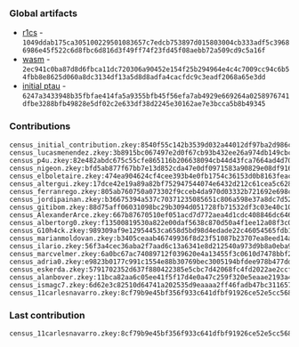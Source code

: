 ### Global artifacts
- [r1cs](./artifacts/circuit.r1cs) - `1049ddab175ca305100229501083657c7edcb753897d015803004cb333adf5c39686986e45f522c6d8fbc6d816d3f49ff74f23fd45f08aebb72a509cd9c5a16f`
- [wasm](./artifacts/circuit.wasm) - `2ec941c0ba87d8d6fbca11dc720306a90452e154f25b294964e4c4c7009cc94c6b54fbb8e8625d060a8dc3134df13a5d8d8adfa4cacfdc9c3eadf2068a65e3dd`
- [initial ptau](./artifacts/initial.ptau) - `6247a3433948b35fbfae414fa5a9355bfb45f56efa7ab4929e669264a0258976741dfbe3288bfb49828e5df02c2e633df38d2245e30162ae7e3bcca5b8b49345`

### Contributions
```
census_initial_contribution.zkey:8540f55c142b3539d032a44012df97ba2d986c8fe67daa1cb47410cd1374224d95540c7cefd8f58d32d987e97935ab29a9a9dc57b800fabe4865106438f15d49
census_lucasmenendez.zkey:3b8915bc067497e2d0f67cb93b432ee26a974db149cbc3f9de9aaeb08cc65d6a3347f681bc515a67b76540c0db394679e86202574591c3ea6d595086c53eada3
census_p4u.zkey:82e482abdc675c55cfe865116b206638094cb44d43fca7664ad4d7097736fd3565edce1e5198568291c0958e4f8646733d490b0c11f0cbdf55158c8cc4b33d0b
census_nigeon.zkey:bfd5ab877f67bb7e13d852cda47e0df0971583a90829e08df9166c24df5af0b5f3dc107ed4b70dbf68d95b8ecbc66d2dee04b12ea307069a6418fe3d0186725b
census_elboletaire.zkey:474ea904624cf4cee393b4e0fb1754c36153d0b8163feac702eec8bac14a6d5e7bbb11c6e533b414e3209a5d3204af3cc0e26e9406d79cd3fd1837ee7816842c
census_altergui.zkey:17dce42e19a89a82bf752947544074e6432d212c61cea5c628a037d4b61982cdd910fe58df7d175d1695b81a64cde517cebbfbc985b3a2be271d2cce4d712a16
census_ferranrego.zkey:805ab760750a073302f9cceb4da970d03332b721692e698c3cb11d5b9e303f674b10f131d7819bda293ab3f295afa3bb18c3ee079a17425d981941a1ffa0652f
census_jordipainan.zkey:b36675394a537c70371235085651c806a598e37a8dc7d5298fa8184d4c758ceb2ab49bcb5562cb55509a86be17e3aa5e6d7972291797375ec328c2b490d3f7f9
census_gitibom.zkey:88d75aff06031098bc29b3094d051728fb71532df3c03e40c10328f4391a87e36cecfffc118742f1bee455f0a62017ea74afa10c8f883a2017c6ce73ca264071
census_AlexanderArce.zkey:667b87670510ef051acd7d772aea4d1cdc408846dc646e0bea7ea6d56a9b1937f32f5e55fae606561b9e6654cf7cc8e7e07fcced9d9fdb211fbd6b9216c75a6a
census_albertorg0.zkey:f13500819530a822e00daf5638c870d50a4f1ee12a08f3c09739aa329316fc8a1af4744eec093e9763e5630c10e1400b27d4254c2816f423f7163b233e3e4fe5
census_G10h4ck.zkey:989309af9e12954453ca658d5bd98d4edade22c46054565fdb1701f9c4082e3ca5fa5420baa2c2c5252d2afc210c7c4d060b6bcca6ebea9d078ead6188b653a5
census_marianmoldovan.zkey:b3405ceaab46749936f8d23f51087b23707ea8eed14a5885e4d67ea6a6b8a2794263c61274e471f74d299586c2c5c0bc8d7e07cd7807ee6bcfb6df261151ebe5
census_ilario.zkey:56f3a4cec36aba2f7aad6c13a6341e8d212540a973d9b8a0eba93cc529c6b6fd8544bbb7aa2f7be351f3e0f55328534823600528823606465a8c1136eab05c39
census_marcvelmer.zkey:6a0bc67ac74089712f039620e4a13455f3c0610d7478bbf295932355b4409f9cfe26f50a52bcbc15f746d1d8d65924a80856be98a1b8998a27d159c07326fe44
census_adria0.zkey:e9823b0177c991c1554e88b30769bec3005194bfdee978b477ddcd364e5f80ad5290e9e8179e598011cf0fcbe3ab443739bc1d780863a84480bdaf02fbfd0fee
census_eskerda.zkey:5791702352d637f880422385e5cbc7d42068fc4fd2022ae2ccf3382e48128e6aad567d40b9124160922412222816904d5778c2a8ec8892eaf6eabb3fc91cd3c6
census_alanbover.zkey:11bca82aa6c05ee41f5f17d4e0a47c259f320e5eaae2193a42217897defcf22a08dc4a67e04a65c673aa8127558e7ec5354a98144ead59ee7a434645b149a18b
census_ismagc7.zkey:6d62e3c82510d64741a202535d9eaaaa2ff46fadb47bc311657e9d5fb727a5add293f61a038ad2683dcf4c751dfc6084493e0f28b91f6274dea683c0b4991482
census_11carlesnavarro.zkey:8cf79b9e45bf356f933c641dfbf91926ce52e5cc568f779a419ebf0f8d5cf926ac688f372ba65c809cfb1aac40435908bcbced5a91e9d4f21a945818f56bf5d0
```

### Last contribution
```
census_11carlesnavarro.zkey:8cf79b9e45bf356f933c641dfbf91926ce52e5cc568f779a419ebf0f8d5cf926ac688f372ba65c809cfb1aac40435908bcbced5a91e9d4f21a945818f56bf5d0
```
